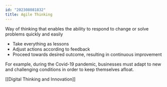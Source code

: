 ```yaml
---
id: "202308081832"
title: Agile Thinking
---
```


Way of thinking that enables the ability to respond to change or solve problems quickly and easily

- Take everything as lessons
- Adjust actions according to feedback
- Proceed towards desired outcome, resulting in continuous improvement

For example, during the Covid-19 pandemic, businesses must adapt to new and challenging conditions in order to keep themselves afloat.

[[Digital Thinking and Innovation]]

